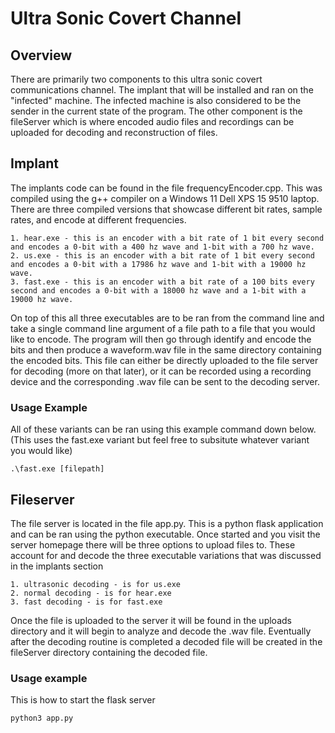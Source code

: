 ﻿# Ultra Sonic Covert Channel

## Overview
There are primarily two components to this ultra sonic covert communications channel.  The implant that will be installed and ran on the "infected" machine.  The infected machine is also considered to be the sender in the current state of the program.  The other component is the fileServer which is where encoded audio files and recordings can be uploaded for decoding and reconstruction of files.

## Implant
The implants code can be found in the file frequencyEncoder.cpp.  This was compiled using the g++ compiler on a Windows 11 Dell XPS 15 9510 laptop.  There are three compiled versions that showcase different bit rates, sample rates, and encode at different frequencies.  

```
1. hear.exe - this is an encoder with a bit rate of 1 bit every second and encodes a 0-bit with a 400 hz wave and 1-bit with a 700 hz wave.  
2. us.exe - this is an encoder with a bit rate of 1 bit every second and encodes a 0-bit with a 17986 hz wave and 1-bit with a 19000 hz wave.
3. fast.exe - this is an encoder with a bit rate of a 100 bits every second and encodes a 0-bit with a 18000 hz wave and a 1-bit with a 19000 hz wave.
```

On top of this all three executables are to be ran from the command line and take a single command line argument of a file path to a file that you would like to encode.  The program will then go through identify and encode the bits and then produce a waveform.wav file in the same directory containing the encoded bits.  This file can either be directly uploaded to the file server for decoding (more on that later), or it can be recorded using a recording device and the corresponding .wav file can be sent to the decoding server.

### Usage Example
All of these variants can be ran using this example command down below.  (This uses the fast.exe variant but feel free to subsitute whatever variant you would like)
```
.\fast.exe [filepath]
```

## Fileserver
The file server is located in the file app.py.  This is a python flask application and can be ran using the python executable. Once started and you visit the server homepage there will be three options to upload files to.  These account for and decode the three executable variations that was discussed in the implants section

```
1. ultrasonic decoding - is for us.exe
2. normal decoding - is for hear.exe
3. fast decoding - is for fast.exe
```

Once the file is uploaded to the server it will be found in the uploads directory and it will begin to analyze and decode the .wav file.  Eventually after the decoding routine is completed a decoded file will be created in the fileServer directory containing the decoded file.

### Usage example
This is how to start the flask server
```
python3 app.py
```
